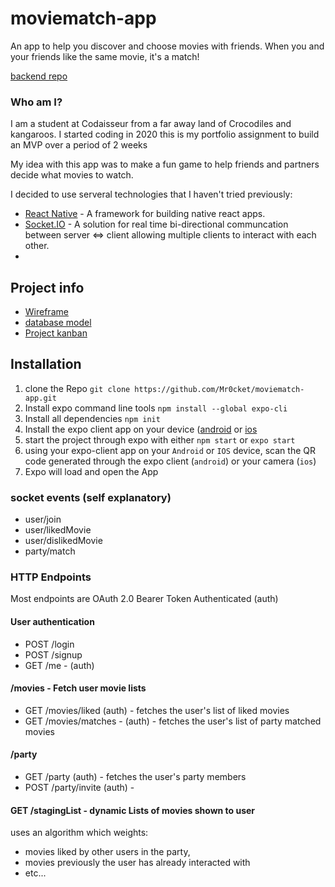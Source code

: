 # moviematch-app

An app to help you discover and choose movies with friends. When you and your friends like the same movie, it's a match!

[backend repo](https://github.com/Mr0cket/movieMatch-backend)

### Who am I?
I am a student at Codaisseur from a far away land of Crocodiles and kangaroos.
I started coding in 2020 this is my portfolio assignment to build an MVP over a period of 2 weeks

My idea with this app was to make a fun game to help friends and partners decide what movies to watch.


I decided to use serveral technologies that I haven't tried previously:
- [React Native](https://reactnative.dev/) - A framework for building native react apps.
- [Socket.IO](https://socket.io/) - A solution for real time bi-directional communcation between server <=> client allowing multiple clients to interact with each other.
- 


## Project info

- [Wireframe](https://wireframepro.mockflow.com/view/Mb154b8103fbc27f9c5278251fb67604f1610192783846)
- [database model](https://dbdiagram.io/d/5ffad93a80d742080a35aede)
- [Project kanban](https://github.com/users/Mr0cket/projects/2)

## Installation

1. clone the Repo
   `git clone https://github.com/Mr0cket/moviematch-app.git`
2. Install expo command line tools `npm install --global expo-cli`
3. Install all dependencies `npm init`
4. Install the expo client app on your device ([android](https://play.google.com/store/apps/details?id=host.exp.exponent) or [ios](https://itunes.com/apps/exponent)
5. start the project through expo with either `npm start` or `expo start`
6. using your expo-client app on your `Android` or `IOS` device, scan the QR code generated through the expo client (`android`) or your camera (`ios`)
7. Expo will load and open the App

### socket events (self explanatory)
- user/join
- user/likedMovie
- user/dislikedMovie
- party/match

### HTTP Endpoints
Most endpoints are OAuth 2.0 Bearer Token Authenticated (auth)

#### User authentication
- POST /login
- POST /signup
- GET /me - (auth)

#### /movies - Fetch user movie lists
- GET /movies/liked (auth) - fetches the user's list of liked movies
- GET /movies/matches - (auth) - fetches the user's list of party matched movies

#### /party
- GET /party (auth) - fetches the user's party members
- POST /party/invite (auth) - 
#### GET /stagingList - dynamic Lists of movies shown to user
uses an algorithm which weights:
- movies liked by other users in the party, 
- movies previously the user has already interacted with 
- etc...
